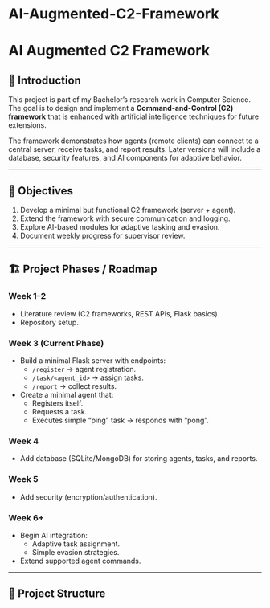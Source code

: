 # AI-Augmented-C2-Framework
# AI Augmented C2 Framework  

## 📖 Introduction  
This project is part of my Bachelor’s research work in Computer Science.  
The goal is to design and implement a **Command-and-Control (C2) framework** that is enhanced with artificial intelligence techniques for future extensions.  

The framework demonstrates how agents (remote clients) can connect to a central server, receive tasks, and report results. Later versions will include a database, security features, and AI components for adaptive behavior.  

---

## 🎯 Objectives  
1. Develop a minimal but functional C2 framework (server + agent).  
2. Extend the framework with secure communication and logging.  
3. Explore AI-based modules for adaptive tasking and evasion.  
4. Document weekly progress for supervisor review.  

---

## 🏗️ Project Phases / Roadmap  
### Week 1–2  
- Literature review (C2 frameworks, REST APIs, Flask basics).  
- Repository setup.  

### Week 3 (Current Phase)  
- Build a minimal Flask server with endpoints:  
  - `/register` → agent registration.  
  - `/task/<agent_id>` → assign tasks.  
  - `/report` → collect results.  
- Create a minimal agent that:  
  - Registers itself.  
  - Requests a task.  
  - Executes simple “ping” task → responds with “pong”.  

### Week 4  
- Add database (SQLite/MongoDB) for storing agents, tasks, and reports.  

### Week 5  
- Add security (encryption/authentication).  

### Week 6+  
- Begin AI integration:  
  - Adaptive task assignment.  
  - Simple evasion strategies.  
- Extend supported agent commands.  

---

## 📂 Project Structure  
